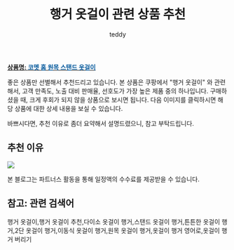 ﻿---
layout: post
title:  "행거 옷걸이 관련 상품 추천"
author: teddy
categories: [ 가구/인테리어 ]
tags: [행거 옷걸이,행거 옷걸이 추천,다이소 옷걸이 행거,스탠드 옷걸이 행거,튼튼한 옷걸이 행거,2단 옷걸이 행거,이동식 옷걸이 행거,원목 옷걸이 행거,옷걸이 행거 영어로,옷걸이 행거 버리기]
image: https://ads-partners.coupang.com/image1/OW0cFGBPsdz-5eO4Oc-5IjQmcfPzFx8E3AnedBChsi_5kDzFk_Np8aC8Z3o-4Fn-gjasOA5q1v5OC8khXDesQdIghHMISwx6XdwWWe59fBYpuh7wqWcB82WdLIhgQPdlWBydwhVGnzCWKSwn1b-uP-5aL5XhtyAxNOFjUFdMG_hf1xFFO5bdNeZ7Es4uoZqrAp2ExaYuRHOPLuXH6iTErISknq24BvA3gHqLEAVOlKmq11tsENK63DWz0JVSbQd0K9-WcLMJLpLwTpIMBU-SWgrB 
description: "쿠팡에서 행거 옷걸이 관련 상품으로 가장 고객 선호도가 높은 제품 중 하나입니다."
---

<a href="https://link.coupang.com/re/AFFSDP?lptag=AF5673682&pageKey=6624308400&itemId=15074376851&vendorItemId=82296611347&traceid=V0-153-c6cc1eb15c18f601&requestid=20231102082118085250946584&token=31850C%7CMIXED"><b>상품명: <font color='#01579B'>코멧 홈 원목 스탠드 옷걸이</font></b></a>

좋은 상품만 선별해서 추천드리고 있습니다.
본 상품은 쿠팡에서 "행거 옷걸이" 와 관련해서, 고객 만족도, 노출 대비 판매율, 선호도가 가장 높은 제품 중의 하나입니다.
구매하셨을 때, 크게 후회가 되지 않을 상품으로 보시면 됩니다. 
다음 이미지를 클릭하시면 해당 상품에 대한 상세 내용을 보실 수 있습니다.

바쁘시다면, 추천 이유로 좀더 요약해서 설명드렸으니, 참고 부탁드립니다.

## 추천 이유 

<a href="https://link.coupang.com/re/AFFSDP?lptag=AF5673682&pageKey=6624308400&itemId=15074376851&vendorItemId=82296611347&traceid=V0-153-c6cc1eb15c18f601&requestid=20231102082118085250946584&token=31850C%7CMIXED"><img src="https://thumbnail6.coupangcdn.com/thumbnails/remote/q89/image/retail/images/3207701831529957-338a9733-5143-4594-bed3-d836206dfdbc.jpg"></a> 

본 블로그는 파트너스 활동을 통해 일정액의 수수료를 제공받을 수 있습니다.

## 참고: 관련 검색어    
행거 옷걸이,행거 옷걸이 추천,다이소 옷걸이 행거,스탠드 옷걸이 행거,튼튼한 옷걸이 행거,2단 옷걸이 행거,이동식 옷걸이 행거,원목 옷걸이 행거,옷걸이 행거 영어로,옷걸이 행거 버리기